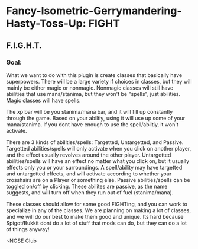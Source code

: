 # Fancy-Isometric-Gerrymandering-Hasty-Toss-Up: FIGHT
## F.I.G.H.T.
### Goal:
  What we want to do with this plugin is create classes that basically have superpowers. There will be a large variety if choices in classes, but they will mainly be either magic or nonmagic. Nonmagic classes will still have abilities that use mana/stanima, but they won't be "spells", just abilities. Magic classes will have spells.
  
  The xp bar will be you stanima/mana bar, and it will fill up constantly through the game. Based on your abiltiy, using it will use up some of your mana/stanima. If you dont have enough to use the spell/abiltiy, it won't activate.
  
  There are 3 kinds of abilities/spells: Targetted, Untargetted, and Passive. Targetted abilities/spells will only activate when you click on another player, and the effect usually revolves around the other player. Untargetted abilities/spells will have an effect no matter what you click on, but it usually effects only you or your surroundings. A spell/ability may have targetted and untargetted effects, and will activate according to whether your crosshairs are on a Player or something else. Passive abilities/spells can be toggled on/off by clicking. These abilites are passive, as the name suggests, and will turn off when they run out of fuel (stanima/mana).
  
  These classes should allow for some good FIGHTing, and you can work to specialize in any of the classes. We are planning on making a lot of classes, and we will do our best to make them good and unique. Its hard because Spigot/Bukkit dont do a lot of stuff that mods can do, but they can do a lot of things anyway!
  
  ~NGSE Club
